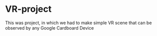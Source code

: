 # VR-project
This was project, in which we had to make simple VR scene that can be observed by any Google Cardboard Device
